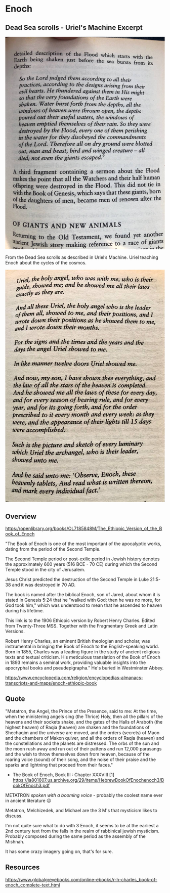 # Enoch

## Dead Sea scrolls - Uriel's Machine Excerpt

![](img/dead-sea-scrolls.jpg)

From the Dead Sea scrolls as described in Uriel’s Machine. Uriel teaching Enoch about the cycles of the cosmos.

![](img/dead-sea-scrolls2.jpg)

## Overview

https://openlibrary.org/books/OL7185848M/The_Ethiopic_Version_of_the_Book_of_Enoch

"The Book of Enoch is one of the most important of the apocalyptic works, dating from the period of the Second Temple. 

The Second Temple period or post-exilic period in Jewish history denotes the approximately 600 years (516 BCE - 70 CE) during which the Second Temple stood in the city of Jerusalem.

Jesus Christ predicted the destruction of the Second Temple in Luke 21:5-38 and it was destroyed in 70 AD.

The book is named after the biblical Enoch, son of Jared, about whom it is stated in Genesis 5:24 that he "walked with God; then he was no more, for God took him," which was understood to mean that he ascended to heaven during his lifetime.

This link is to the 1906 Ethiopic version by Robert Henry Charles.  Edited from Twenty-Three MSS. Together with the Fragmentary Greek and Latin Versions.

Robert Henry Charles, an eminent British theologian and scholar, was instrumental in bringing the Book of Enoch to the English-speaking world.    Born in 1855, Charles was a leading figure in the study of ancient religious texts and textual criticism. His meticulous translation of the Book of Enoch in 1893 remains a seminal work, providing valuable insights into the apocryphal books and pseudepigrapha."  He's buried in Westminster Abbey.

https://www.encyclopedia.com/religion/encyclopedias-almanacs-transcripts-and-maps/enoch-ethiopic-book

## Quote

"Metatron, the Angel, the Prince of the Presence, said to me: At the time, when the ministering angels sing (the Thrice) Holy, then all the pillars of the heavens and their sockets shake, and the gates of the Halls of Araboth (the highest heaven) of Raqia (heaven) are shaken and the foundations of Shechaqim and the universe are moved, and the orders (secrets) of Maon and the chambers of Makon quiver, and all the orders of Raqia (heaven) and the constellations and the planets are distressed. The orbs of the sun and the moon rush away and run out of their pattens and run 12,000 parasangs and the wish to throw themselves down from heaven, because of the roaring voice (sound) of their song, and the noise of their praise and the sparks and lightning that proceed from their faces."
- The Book of Enoch, Book III : Chapter XXXVIII
[1] https://ia801607.us.archive.org/29/items/HebrewBookOfEnochenoch3/BookOfEnoch3.pdf

METATRON *spoken with a booming voice* - probably the coolest name ever in ancient literature 😉

Metatron, Melchizedek, and Michael are the 3 M's that mysticism likes to discuss.

I'm not quite sure what to do with 3 Enoch, it seems to be at the earliest a 2nd century text from the falls in the realm of rabbinical jewish mysticism.  Probably composed during the same period as the assembly of the Mishnah.

It has some crazy imagery going on, that's for sure.

## Resources

https://www.globalgreyebooks.com/online-ebooks/r-h-charles_book-of-enoch_complete-text.html